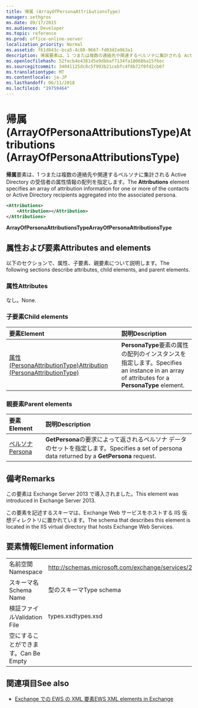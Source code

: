```yaml
---
title: 帰属 (ArrayOfPersonaAttributionsType)
manager: sethgros
ms.date: 09/17/2015
ms.audience: Developer
ms.topic: reference
ms.prod: office-online-server
localization_priority: Normal
ms.assetid: f61d843c-bca5-4c88-9667-fd03d2a963a1
description: 帰属要素は、1 つまたは複数の連絡先や関連するペルソナに集計される Active Directory の受信者の属性情報の配列を指定します。
ms.openlocfilehash: 52fecb4e4381d5e9dbbaf7134fa18068ba15f6ec
ms.sourcegitcommit: 34041125dc8c5f993b21cebfc4f8b72f0fd2cb6f
ms.translationtype: MT
ms.contentlocale: ja-JP
ms.lasthandoff: 06/11/2018
ms.locfileid: "19759464"
---
```

# <a name="attributions-arrayofpersonaattributionstype"></a><span data-ttu-id="bfa83-103">帰属 (ArrayOfPersonaAttributionsType)</span><span class="sxs-lookup"><span data-stu-id="bfa83-103">Attributions (ArrayOfPersonaAttributionsType)</span></span>

<span data-ttu-id="bfa83-104">**帰属**要素は、1 つまたは複数の連絡先や関連するペルソナに集計される Active Directory の受信者の属性情報の配列を指定します。</span><span class="sxs-lookup"><span data-stu-id="bfa83-104">The **Attributions** element specifies an array of attribution information for one or more of the contacts or Active Directory recipients aggregated into the associated persona.</span></span> 
  
```XML
<Attributions>
    <Attribution></Attribution>
</Attributions>
```

 <span data-ttu-id="bfa83-105">**ArrayOfPersonaAttributionsType**</span><span class="sxs-lookup"><span data-stu-id="bfa83-105">**ArrayOfPersonaAttributionsType**</span></span>
## <a name="attributes-and-elements"></a><span data-ttu-id="bfa83-106">属性および要素</span><span class="sxs-lookup"><span data-stu-id="bfa83-106">Attributes and elements</span></span>

<span data-ttu-id="bfa83-107">以下のセクションで、属性、子要素、親要素について説明します。</span><span class="sxs-lookup"><span data-stu-id="bfa83-107">The following sections describe attributes, child elements, and parent elements.</span></span>
  
### <a name="attributes"></a><span data-ttu-id="bfa83-108">属性</span><span class="sxs-lookup"><span data-stu-id="bfa83-108">Attributes</span></span>

<span data-ttu-id="bfa83-109">なし。</span><span class="sxs-lookup"><span data-stu-id="bfa83-109">None.</span></span>
  
### <a name="child-elements"></a><span data-ttu-id="bfa83-110">子要素</span><span class="sxs-lookup"><span data-stu-id="bfa83-110">Child elements</span></span>

|<span data-ttu-id="bfa83-111">**要素**</span><span class="sxs-lookup"><span data-stu-id="bfa83-111">**Element**</span></span>|<span data-ttu-id="bfa83-112">**説明**</span><span class="sxs-lookup"><span data-stu-id="bfa83-112">**Description**</span></span>|
|:-----|:-----|
|[<span data-ttu-id="bfa83-113">属性 (PersonaAttributionType)</span><span class="sxs-lookup"><span data-stu-id="bfa83-113">Attribution (PersonaAttributionType)</span></span>](attribution-personaattributiontype.md) <br/> |<span data-ttu-id="bfa83-114">**PersonaType**要素の属性の配列のインスタンスを指定します。</span><span class="sxs-lookup"><span data-stu-id="bfa83-114">Specifies an instance in an array of attributes for a **PersonaType** element.</span></span>  <br/> |
   
### <a name="parent-elements"></a><span data-ttu-id="bfa83-115">親要素</span><span class="sxs-lookup"><span data-stu-id="bfa83-115">Parent elements</span></span>

|<span data-ttu-id="bfa83-116">**要素**</span><span class="sxs-lookup"><span data-stu-id="bfa83-116">**Element**</span></span>|<span data-ttu-id="bfa83-117">**説明**</span><span class="sxs-lookup"><span data-stu-id="bfa83-117">**Description**</span></span>|
|:-----|:-----|
|[<span data-ttu-id="bfa83-118">ペルソナ</span><span class="sxs-lookup"><span data-stu-id="bfa83-118">Persona</span></span>](persona.md) <br/> |<span data-ttu-id="bfa83-119">**GetPersona**の要求によって返されるペルソナ データのセットを指定します。</span><span class="sxs-lookup"><span data-stu-id="bfa83-119">Specifies a set of persona data returned by a **GetPersona** request.</span></span>  <br/> |
   
## <a name="remarks"></a><span data-ttu-id="bfa83-120">備考</span><span class="sxs-lookup"><span data-stu-id="bfa83-120">Remarks</span></span>

<span data-ttu-id="bfa83-121">この要素は Exchange Server 2013 で導入されました。</span><span class="sxs-lookup"><span data-stu-id="bfa83-121">This element was introduced in Exchange Server 2013.</span></span>
  
<span data-ttu-id="bfa83-122">この要素を記述するスキーマは、Exchange Web サービスをホストする IIS 仮想ディレクトリに置かれています。</span><span class="sxs-lookup"><span data-stu-id="bfa83-122">The schema that describes this element is located in the IIS virtual directory that hosts Exchange Web Services.</span></span>
  
## <a name="element-information"></a><span data-ttu-id="bfa83-123">要素情報</span><span class="sxs-lookup"><span data-stu-id="bfa83-123">Element information</span></span>

|||
|:-----|:-----|
|<span data-ttu-id="bfa83-124">名前空間</span><span class="sxs-lookup"><span data-stu-id="bfa83-124">Namespace</span></span>  <br/> |http://schemas.microsoft.com/exchange/services/2006/types  <br/> |
|<span data-ttu-id="bfa83-125">スキーマ名</span><span class="sxs-lookup"><span data-stu-id="bfa83-125">Schema Name</span></span>  <br/> |<span data-ttu-id="bfa83-126">型のスキーマ</span><span class="sxs-lookup"><span data-stu-id="bfa83-126">Type schema</span></span>  <br/> |
|<span data-ttu-id="bfa83-127">検証ファイル</span><span class="sxs-lookup"><span data-stu-id="bfa83-127">Validation File</span></span>  <br/> |<span data-ttu-id="bfa83-128">types.xsd</span><span class="sxs-lookup"><span data-stu-id="bfa83-128">types.xsd</span></span>  <br/> |
|<span data-ttu-id="bfa83-129">空にすることができます。</span><span class="sxs-lookup"><span data-stu-id="bfa83-129">Can Be Empty</span></span>  <br/> ||
   
## <a name="see-also"></a><span data-ttu-id="bfa83-130">関連項目</span><span class="sxs-lookup"><span data-stu-id="bfa83-130">See also</span></span>

- [<span data-ttu-id="bfa83-131">Exchange での EWS の XML 要素</span><span class="sxs-lookup"><span data-stu-id="bfa83-131">EWS XML elements in Exchange</span></span>](ews-xml-elements-in-exchange.md)

